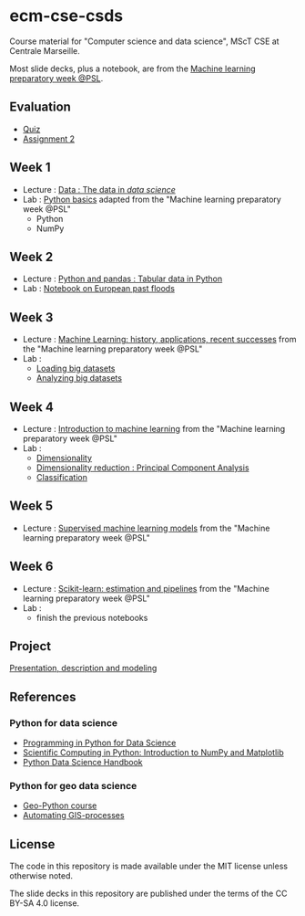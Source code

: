 # ecm-cse-csds
Course material for "Computer science and data science", MScT CSE at Centrale Marseille.

Most slide decks, plus a notebook, are from the [Machine learning preparatory week @PSL](https://github.com/data-psl/lectures2020/).

## Evaluation

- [Quiz](https://moreymat.github.io/ecm-cse-csds/evaluation/quiz/quiz.html)
- [Assignment 2](https://moreymat.github.io/ecm-cse-csds/evaluation/2-assign.html)

## Week 1
- Lecture : [Data : The data in *data science*](https://moreymat.github.io/ecm-cse-csds/01-intro-data/)
- Lab : [Python basics](https://github.com/moreymat/ecm-cse-csds/blob/master/notebooks/1_python.ipynb) adapted from the "Machine learning preparatory week @PSL"
  * Python
  * NumPy
  
## Week 2
- Lecture : [Python and pandas : Tabular data in Python](https://moreymat.github.io/ecm-cse-csds/02-python-pandas/)
- Lab : [Notebook on European past floods](https://github.com/moreymat/ecm-cse-csds/blob/master/notebooks/02_intro_pandas_flood.ipynb)

## Week 3
- Lecture : [Machine Learning: history, applications, recent successes](https://data-psl.github.io/lectures2020/slides/01_machine_learning_successes/)  from the "Machine learning preparatory week @PSL"
- Lab :
  * [Loading big datasets](https://github.com/moreymat/ecm-cse-csds/blob/master/03-pandas-off/01_load-big-dataset.ipynb)
  * [Analyzing big datasets](https://github.com/moreymat/ecm-cse-csds/blob/master/03-pandas-off/02_filter-dataviz.ipynb)

## Week 4
- Lecture : [Introduction to machine learning](https://data-psl.github.io/lectures2020/slides/02_intro_to_machine_learning/) from the "Machine learning preparatory week @PSL"
- Lab :
  * [Dimensionality](https://github.com/moreymat/ecm-cse-csds/blob/master/04-pca/01_iris-viz.ipynb)
  * [Dimensionality reduction : Principal Component Analysis](https://github.com/moreymat/ecm-cse-csds/blob/master/04-pca/02_iris-pca.ipynb)
  * [Classification](https://github.com/moreymat/ecm-cse-csds/blob/master/04-pca/03_iris-classif.ipynb)
  
## Week 5
- Lecture : [Supervised machine learning models](https://data-psl.github.io/lectures2020/slides/03_machine_learning_models/) from the "Machine learning preparatory week @PSL"

## Week 6
- Lecture : [Scikit-learn: estimation and pipelines](https://data-psl.github.io/lectures2020/slides/04_scikit_learn/) from the "Machine learning preparatory week @PSL"
- Lab :
  * finish the previous notebooks

## Project
[Presentation, description and modeling](https://github.com/moreymat/ecm-cse-csds/blob/master/evaluation/2021-3-project.md)

## References

### Python for data science
- [Programming in Python for Data Science](https://prog-learn.mds.ubc.ca/en/)
- [Scientific Computing in Python: Introduction to NumPy and Matplotlib](https://sebastianraschka.com/blog/2020/numpy-intro.html)
- [Python Data Science Handbook](https://jakevdp.github.io/PythonDataScienceHandbook/)

### Python for geo data science
- [Geo-Python course](https://geo-python-site.readthedocs.io/en/latest/)
- [Automating GIS-processes](https://automating-gis-processes.github.io/site/)

## License

The code in this repository is made available under the MIT license unless otherwise noted.

The slide decks in this repository are published under the terms of the CC BY-SA 4.0 license.
